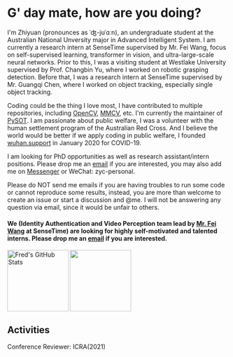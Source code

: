# G' day mate, how are you doing?

I'm Zhiyuan (pronounces as ˈʤ-jʊˈɑːn), an undergraduate student at the Australian National Unversity major in Advanced Intelligent System.
I am currently a research intern at SenseTime supervised by Mr. Fei Wang, focus on self-supervised learning, transformer in vision, and ultra-large-scale neural networks.
Prior to this, I was a visiting student at Westlake University supervised by Prof. Changbin Yu, where I worked on robotic grasping detection.
Before that, I was a research intern at SenseTime supervised by Mr. Guangqi Chen, where I worked on object tracking, especially single object tracking.

Coding could be the thing I love most, I have contributed to multiple repositories, including [OpenCV](https://github.com/opencv/opencv), [MMCV](https://github.com/open-mmlab/mmcv), etc. I'm currently the maintainer of [PySOT](github.com/STVIR/PySOT).
I am passionate about public welfare, I was a volunteer with the human settlement program of the Australian Red Cross.
And I believe the world would be better if we apply coding in public welfare, I founded [wuhan.support](https://github.com/wuhan-support) in January 2020 for COVID-19.

I am looking for PhD opportunities as well as research assistant/intern positions. Please drop me an [email](mailto:this@zyc.ai) if you are interested, you may also add me on [Messenger](https://m.me/zyc.fb) or WeChat: zyc-personal.

Please do NOT send me emails if you are having troubles to run some code or cannot reproduce some results, instead, you are more than welcome to create an issue or start a discussion and @me. I will not be answering any question via email, since it would be unfair to others.

#### We (Identity Authentication and Video Perception team lead by [Mr. Fei Wang](http://wangfei.info/) at SenseTime) are looking for highly self-motivated and talented interns. Please drop me an [email](chenzhiyuan1@tetras.ai) if you are interested. 

<img align="left" alt="Fred's GitHub Stats" src="https://github-readme-stats.vercel.app/api?username=ZhiyuanChen&show_icons=true&count_private=true&theme=chartreuse-dark&hide_border=true" height="140"/>
<img align="center" src="https://github-readme-stats.vercel.app/api/top-langs/?username=ZhiyuanChen&layout=compact&theme=chartreuse-dark&hide_border=true" height="140"/>

## Activities

Conference Reviewer: ICRA(2021)

<!--
**ZhiyuanChen/ZhiyuanChen** is a ✨ _special_ ✨ repository because its `README.md` (this file) appears on your GitHub profile.

Here are some ideas to get you started:

- 🔭 I’m currently working on ...
- 🌱 I’m currently learning ...
- 👯 I’m looking to collaborate on ...
- 🤔 I’m looking for help with ...
- 💬 Ask me about ...
- 📫 How to reach me: ...
- 😄 Pronouns: ...
- ⚡ Fun fact: ...
-->
